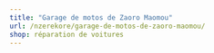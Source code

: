 ```yaml
---
title: "Garage de motos de Zaoro Maomou"
url: /nzerekore/garage-de-motos-de-zaoro-maomou/
shop: réparation de voitures
---
```

